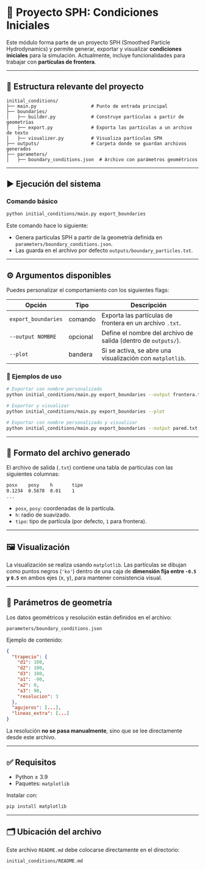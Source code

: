 # 🧊 Proyecto SPH: Condiciones Iniciales

Este módulo forma parte de un proyecto SPH (Smoothed Particle Hydrodynamics) y permite generar, exportar y visualizar **condiciones iniciales** para la simulación. Actualmente, incluye funcionalidades para trabajar con **partículas de frontera**.

---

## 📁 Estructura relevante del proyecto

```
initial_conditions/
├── main.py                    # Punto de entrada principal
├── boundaries/
│   ├── builder.py             # Construye partículas a partir de geometrías
│   ├── export.py              # Exporta las partículas a un archivo de texto
│   ├── visualizer.py          # Visualiza partículas SPH
├── outputs/                   # Carpeta donde se guardan archivos generados
├── parameters/
│   ├── boundary_conditions.json  # Archivo con parámetros geométricos
```

---

## ▶️ Ejecución del sistema

### Comando básico

```bash
python initial_conditions/main.py export_boundaries
```

Este comando hace lo siguiente:

- Genera partículas SPH a partir de la geometría definida en `parameters/boundary_conditions.json`.
- Las guarda en el archivo por defecto `outputs/boundary_particles.txt`.

---

## ⚙️ Argumentos disponibles

Puedes personalizar el comportamiento con los siguientes flags:

| Opción               | Tipo     | Descripción                                                                 |
|----------------------|----------|-----------------------------------------------------------------------------|
| `export_boundaries`  | comando  | Exporta las partículas de frontera en un archivo `.txt`.                    |
| `--output NOMBRE`    | opcional | Define el nombre del archivo de salida (dentro de `outputs/`).             |
| `--plot`             | bandera  | Si se activa, se abre una visualización con `matplotlib`.                  |

### 🧪 Ejemplos de uso

```bash
# Exportar con nombre personalizado
python initial_conditions/main.py export_boundaries --output frontera.txt

# Exportar y visualizar
python initial_conditions/main.py export_boundaries --plot

# Exportar con nombre personalizado y visualizar
python initial_conditions/main.py export_boundaries --output pared.txt --plot
```

---

## 📄 Formato del archivo generado

El archivo de salida (`.txt`) contiene una tabla de partículas con las siguientes columnas:

```txt
posx    posy    h       tipo
0.1234  0.5678  0.01    1
...
```

- `posx`, `posy`: coordenadas de la partícula.
- `h`: radio de suavizado.
- `tipo`: tipo de partícula (por defecto, `1` para frontera).

---

## 🖼️ Visualización

La visualización se realiza usando `matplotlib`. Las partículas se dibujan como puntos negros (`'ko'`) dentro de una caja de **dimensión fija entre `-0.5` y `0.5`** en ambos ejes (x, y), para mantener consistencia visual.

---

## 📁 Parámetros de geometría

Los datos geométricos y resolución están definidos en el archivo:

```
parameters/boundary_conditions.json
```

Ejemplo de contenido:

```json
{
  "trapecio": {
    "d1": 100,
    "d2": 100,
    "d3": 100,
    "a1": -90,
    "a2": 0,
    "a3": 90,
    "resolucion": 3
  },
  "agujeros": [...],
  "lineas_extra": [...]
}
```

La resolución **no se pasa manualmente**, sino que se lee directamente desde este archivo.

---

## ✅ Requisitos

- Python ≥ 3.9
- Paquetes: `matplotlib`

Instalar con:

```bash
pip install matplotlib
```

---

## 🗂️ Ubicación del archivo

Este archivo `README.md` debe colocarse directamente en el directorio:

```
initial_conditions/README.md
```